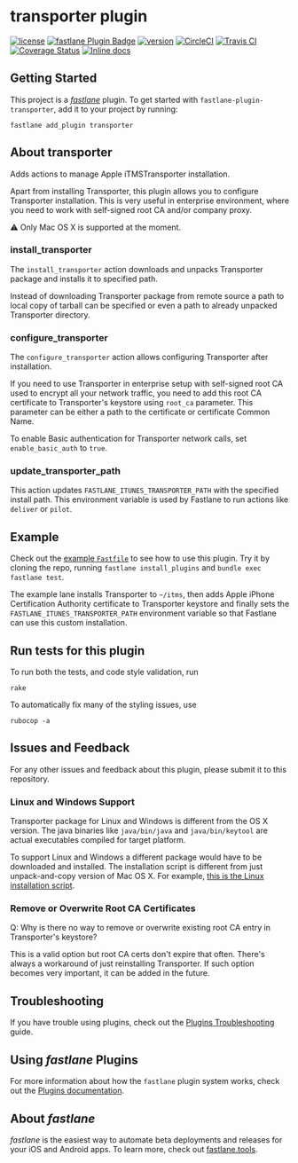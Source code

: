 # transporter plugin

[![license](https://img.shields.io/github/license/mgrebenets/fastlane-plugin-transporter.svg)](https://github.com/mgrebenets/fastlane-plugin-transporter)
[![fastlane Plugin Badge](https://rawcdn.githack.com/fastlane/fastlane/master/fastlane/assets/plugin-badge.svg)](https://rubygems.org/gems/fastlane-plugin-transporter)
[![version](https://img.shields.io/github/tag/mgrebenets/fastlane-plugin-transporter.svg?color=green&label=version)](https://github.com/mgrebenets/fastlane-plugin-transporter)
[![CircleCI](https://circleci.com/gh/mgrebenets/fastlane-plugin-transporter.svg?style=svg)](https://circleci.com/gh/mgrebenets/fastlane-plugin-transporter)
[![Travis CI](https://img.shields.io/travis/mgrebenets/fastlane-plugin-transporter.svg?label=%20&logo=travis)](https://travis-ci.org/mgrebenets/fastlane-plugin-transporter)
[![Coverage Status](https://coveralls.io/repos/github/mgrebenets/fastlane-plugin-transporter/badge.svg)](https://coveralls.io/github/mgrebenets/fastlane-plugin-transporter)
[![Inline docs](http://inch-ci.org/github/mgrebenets/fastlane-plugin-transporter.svg)](http://inch-ci.org/github/mgrebenets/fastlane-plugin-transporter)

## Getting Started

This project is a [_fastlane_](https://github.com/fastlane/fastlane) plugin. To get started with `fastlane-plugin-transporter`, add it to your project by running:

```shell
fastlane add_plugin transporter
```

## About transporter

Adds actions to manage Apple iTMSTransporter installation.

Apart from installing Transporter, this plugin allows you to configure Transporter installation.
This is very useful in enterprise environment, where you need to work with self-signed root CA and/or company proxy.

⚠️ Only Mac OS X is supported at the moment.

### install_transporter

The `install_transporter` action downloads and unpacks Transporter package and installs it to specified path.

Instead of downloading Transporter package from remote source a path to local copy of tarball can be specified or even a path to already unpacked Transporter directory.

### configure_transporter

The `configure_transporter` action allows configuring Transporter after installation.

If you need to use Transporter in enterprise setup with self-signed root CA used to encrypt all your network traffic, you need to add this root CA certificate to Transporter's keystore using `root_ca` parameter. This parameter can be either a path to the certificate or certificate Common Name.

To enable Basic authentication for Transporter network calls, set `enable_basic_auth` to `true`.

### update_transporter_path

This action updates `FASTLANE_ITUNES_TRANSPORTER_PATH` with the specified install path. This environment variable is used by Fastlane to run actions like `deliver` or `pilot`.

## Example

Check out the [example `Fastfile`](fastlane/Fastfile) to see how to use this plugin. Try it by cloning the repo, running `fastlane install_plugins` and `bundle exec fastlane test`.

The example lane installs Transporter to `~/itms`, then adds Apple iPhone Certification Authority certificate to Transporter keystore and finally sets the `FASTLANE_ITUNES_TRANSPORTER_PATH` environment variable so that Fastlane can use this custom installation.

## Run tests for this plugin

To run both the tests, and code style validation, run

```shell
rake
```

To automatically fix many of the styling issues, use

```shell
rubocop -a
```

## Issues and Feedback

For any other issues and feedback about this plugin, please submit it to this repository.

### Linux and Windows Support

Transporter package for Linux and Windows is different from the OS X version. The java binaries like `java/bin/java` and `java/bin/keytool` are actual executables compiled for target platform.

To support Linux and Windows a different package would have to be downloaded and installed.
The installation script is different from just unpack-and-copy version of Mac OS X.
For example, [this is the Linux installation script](https://itunesconnect.apple.com/WebObjects/iTunesConnect.woa/ra/resources/download/Transporter__linux/bin/).

### Remove or Overwrite Root CA Certificates

Q: Why is there no way to remove or overwrite existing root CA entry in Transporter's keystore?

This is a valid option but root CA certs don't expire that often.
There's always a workaround of just reinstalling Transporter.
If such option becomes very important, it can be added in the future.

## Troubleshooting

If you have trouble using plugins, check out the [Plugins Troubleshooting](https://docs.fastlane.tools/plugins/plugins-troubleshooting/) guide.

## Using _fastlane_ Plugins

For more information about how the `fastlane` plugin system works, check out the [Plugins documentation](https://docs.fastlane.tools/plugins/create-plugin/).

## About _fastlane_

_fastlane_ is the easiest way to automate beta deployments and releases for your iOS and Android apps. To learn more, check out [fastlane.tools](https://fastlane.tools).
